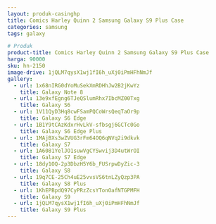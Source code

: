 ```yaml
---
layout: produk-casinghp
title: Comics Harley Quinn 2 Samsung Galaxy S9 Plus Case
categories: samsung
tags: galaxy

# Produk
product-title: Comics Harley Quinn 2 Samsung Galaxy S9 Plus Case
harga: 90000
sku: hn-2150
image-drive: 1jQLM7qysX1wj1fI6h_uXj0iPmHFhNmJf
gallery:
  - url: 1x68nIRG0dYoMuSekXmRDHhJw2B2jKwYz
    title: Galaxy Note 8
  - url: 13e9xfEgng6TJeQSlumRhx7IbcMZ00Txg
    title: Galaxy S6
  - url: 1V11QyD3Hq8cwFSamPQCoWrsQeqTaOr9p
    title: Galaxy S6 Edge
  - url: 1B1Y9tCAzKdxrHvLkV-sfbsgj6GCTc0Go
    title: Galaxy S6 Edge Plus
  - url: 1MAjBXs3wZVUG3rFm64OQ6qNVq2i9dkvk
    title: Galaxy S7
  - url: 1A6081YelJO1suwVgCYSwvij3D4utWrOI
    title: Galaxy S7 Edge
  - url: 18dy1OQ-2p3DbzH5Y6b_FUSrpwDyZic-3
    title: Galaxy S8
  - url: 19q7CE-25Ch4uE25vvsVS6tnLZyQzp3PA
    title: Galaxy S8 Plus
  - url: 1KhEPBpdQ97CyPRzZcsYTonOafNTGPMFH
    title: Galaxy S9
  - url: 1jQLM7qysX1wj1fI6h_uXj0iPmHFhNmJf
    title: Galaxy S9 Plus
---
```

